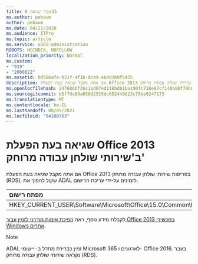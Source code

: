 ```yaml
---
title: קוד שגיאה 0x15
ms.author: pebaum
author: pebaum
ms.date: 04/21/2020
ms.audience: ITPro
ms.topic: article
ms.service: o365-administration
ROBOTS: NOINDEX, NOFOLLOW
localization_priority: Normal
ms.custom:
- "919"
- "2000022"
ms.assetid: 0d566afe-b21f-4f1b-8ca9-4b4d3b0f5435
description: אם אתה מקבל שגיאה בעת הפעלת Office 2013 בפריסות שירותי שולחן עבודה מרוחק (RDS), שקול להפוך את ADAL לזמינים על-ידי עריכת הרישום.
ms.openlocfilehash: 247686bf26c11d07ed118bdb1ba190fc718e87cf140b88f79b8aa0b40c827b4d
ms.sourcegitcommit: b5f7da89a650d2915dc652449623c78be6247175
ms.translationtype: MT
ms.contentlocale: he-IL
ms.lasthandoff: 08/05/2021
ms.locfileid: "54100763"
---
```

# <a name="error-while-activation-office-2013-on-remote-desktop-services"></a>שגיאה בעת הפעלת Office 2013 ב'שירותי שולחן עבודה מרוחק'

אם אתה מקבל שגיאה בעת הפעלת Office 2013 בפריסות שירותי שולחן עבודה מרוחק (RDS), שקול להפוך את ADAL לזמינים על-ידי עריכת הרישום.
  
|**מפתח רישום**|**סוג**|**ערך**|
|:-----|:-----|:-----|
|HKEY_CURRENT_USER\Software\Microsoft\Office\15.0\Common\Identity\EnableADAL  <br/> |REG_DWORD  <br/> |1  <br/> |

לקבלת מידע נוסף, ראה [הפיכת אימות מודרני לזמין עבור Office 2013 במכשירי Windows אחרים](https://docs.microsoft.com/microsoft-365/admin/security-and-compliance/enable-modern-authentication).
  
> [!NOTE]
>  ADAL זמין כברירת מחדל ב- יישומי Microsoft 365 לארגונים ו- Office 2016. בעבר נקראה שירותי שולחן עבודה מרוחק (RDS).
  
